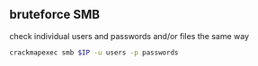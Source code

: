 ## bruteforce SMB
check individual users and passwords and/or files the same way
```bash
crackmapexec smb $IP -u users -p passwords
```

